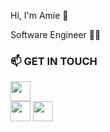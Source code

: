 Hi, I'm Amie 👋

Software Engineer 👩‍💻 

### 📫 GET IN TOUCH 
<a href="https://www.linkedin.com/in/amie-n-foster/"><img height="32" width="32" src="https://cdn.jsdelivr.net/npm/simple-icons@v6/icons/linkedin.svg"/></a>    
<a href='https://medium.com/@amie.n.foster'><img height="32" width="32" src="https://cdn.jsdelivr.net/npm/simple-icons@v6/icons/medium.svg" /></a>
<a href='mailto:amie.n.foster@gmail.com'><img height="32" width="32" src="https://cdn.jsdelivr.net/npm/simple-icons@v6/icons/gmail.svg" /></a>


